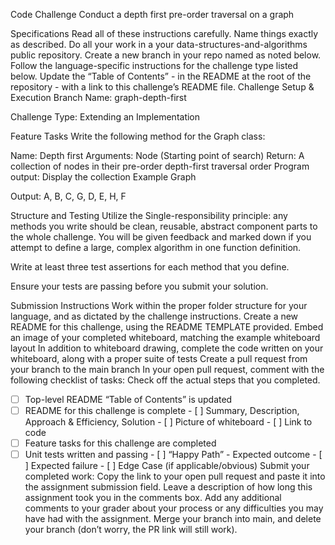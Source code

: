 Code Challenge
Conduct a depth first pre-order traversal on a graph

Specifications
Read all of these instructions carefully.
Name things exactly as described.
Do all your work in a your data-structures-and-algorithms public repository.
Create a new branch in your repo named as noted below.
Follow the language-specific instructions for the challenge type listed below.
Update the “Table of Contents” - in the README at the root of the repository - with a link to this challenge’s README file.
Challenge Setup & Execution
Branch Name: graph-depth-first

Challenge Type: Extending an Implementation

Feature Tasks
Write the following method for the Graph class:

Name: Depth first
Arguments: Node (Starting point of search)
Return: A collection of nodes in their pre-order depth-first traversal order
Program output: Display the collection
Example
Graph

Output: A, B, C, G, D, E, H, F

Structure and Testing
Utilize the Single-responsibility principle: any methods you write should be clean, reusable, abstract component parts to the whole challenge. You will be given feedback and marked down if you attempt to define a large, complex algorithm in one function definition.

Write at least three test assertions for each method that you define.

Ensure your tests are passing before you submit your solution.

Submission Instructions
Work within the proper folder structure for your language, and as dictated by the challenge instructions.
Create a new README for this challenge, using the README TEMPLATE provided.
Embed an image of your completed whiteboard, matching the example whiteboard layout
In addition to whiteboard drawing, complete the code written on your whiteboard, along with a proper suite of tests
Create a pull request from your branch to the main branch
In your open pull request, comment with the following checklist of tasks:
Check off the actual steps that you completed.
 - [ ] Top-level README “Table of Contents” is updated
 - [ ] README for this challenge is complete
       - [ ] Summary, Description, Approach & Efficiency, Solution
       - [ ] Picture of whiteboard
       - [ ] Link to code
 - [ ] Feature tasks for this challenge are completed
 - [ ] Unit tests written and passing
       - [ ] “Happy Path” - Expected outcome
       - [ ] Expected failure
       - [ ] Edge Case (if applicable/obvious)
Submit your completed work:
Copy the link to your open pull request and paste it into the assignment submission field.
Leave a description of how long this assignment took you in the comments box.
Add any additional comments to your grader about your process or any difficulties you may have had with the assignment.
Merge your branch into main, and delete your branch (don’t worry, the PR link will still work).
